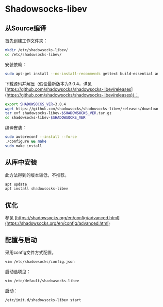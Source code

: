 # Shadowsocks-libev

## 从Source编译

首先创建工作文件夹：

```bash
mkdir /etc/shadowsocks-libev/
cd /etc/shadowsocks-libev/
```

安装依赖：

```bash
sudo apt-get install --no-install-recommends gettext build-essential autoconf libtool libpcre3-dev asciidoc xmlto libev-dev libudns-dev automake libmbedtls-dev libsodium-dev
```
下载源码并解压（假设最新版本为3.0.4，详见[https://github.com/shadowsocks/shadowsocks-libev/releases](https://github.com/shadowsocks/shadowsocks-libev/releases)）：

```bash
export SHADOWSOCKS_VER=3.0.4
wget https://github.com/shadowsocks/shadowsocks-libev/releases/download/v$SHADOWSOCKS_VER/shadowsocks-libev-$SHADOWSOCKS_VER.tar.gz
tar xvf shadowsocks-libev-$SHADOWSOCKS_VER.tar.gz
cd shadowsocks-libev-$SHADOWSOCKS_VER
```

编译安装：

```bash
sudo autoreconf --install --force
./configure && make
sudo make install
```

## 从库中安装
此方法得到的版本较低，不推荐。
```bash
apt update
apt install shadowsocks-libev
```

## 优化
参见 [https://shadowsocks.org/en/config/advanced.html](https://shadowsocks.org/en/config/advanced.html)

## 配置与启动
采用config文件方式配置。
```bash
vim /etc/shadowsocks/config.json
```
启动选项见：
```bash
vim /etc/default/shadowsocks-libev
```
启动：
```bash
/etc/init.d/shadowsocks-libev start
```
